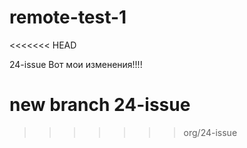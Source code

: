 


# remote-test-1

<<<<<<< HEAD

24-issue Вот мои изменения!!!!

# new branch 24-issue
>>>>>>> org/24-issue

